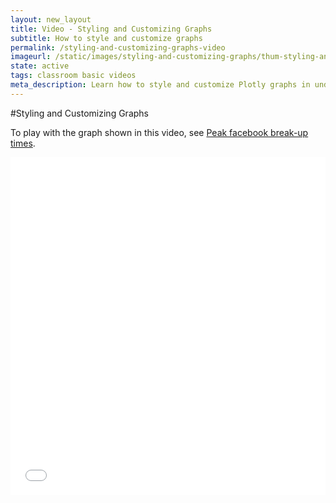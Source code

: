 ```yaml
---
layout: new_layout
title: Video - Styling and Customizing Graphs
subtitle: How to style and customize graphs
permalink: /styling-and-customizing-graphs-video
imageurl: /static/images/styling-and-customizing-graphs/thum-styling-and-customizing-graphs.png
state: active
tags: classroom basic videos
meta_description: Learn how to style and customize Plotly graphs in under a minute. Plotly is the easiest way to make and share graphs, online and for free.
---
```


#Styling and Customizing Graphs

To play with the graph shown in this video, see [Peak facebook break-up times](https://plot.ly/181/~Dreamshot/).

<iframe src="//player.vimeo.com/video/94000688" width="100%" height="540" frameborder="0" webkitallowfullscreen mozallowfullscreen allowfullscreen></iframe>
